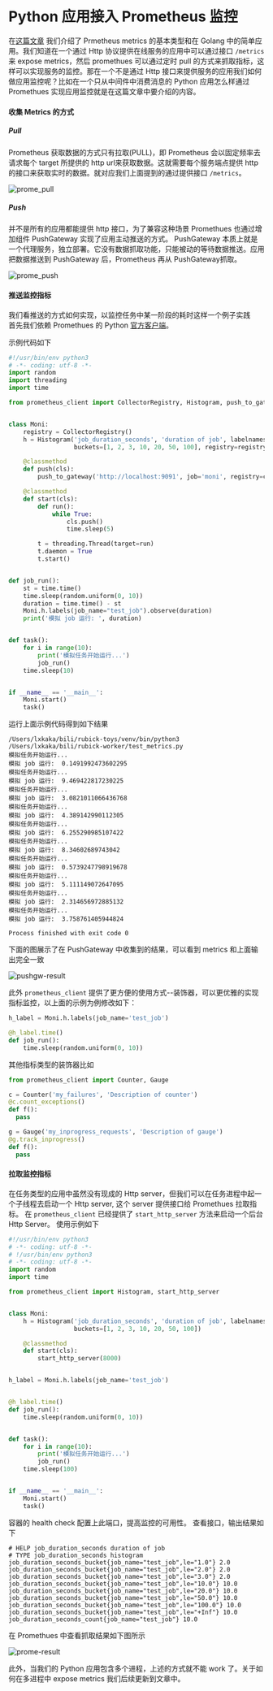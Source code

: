 # Python 应用接入 Prometheus 监控

在[这篇文章](https://www.lxkaka.wang/app-metrics/) 我们介绍了 Prmetheus metrics 的基本类型和在 Golang 中的简单应用。我们知道在一个通过 Http 协议提供在线服务的应用中可以通过接口 `/metrics` 来 expose metrics，然后 promethues 可以通过定时 pull 的方式来抓取指标，这样可以实现服务的监控。那在一个不是通过 Http 接口来提供服务的应用我们如何做应用监控呢？比如在一个只从中间件中消费消息的 Python 应用怎么样通过 Promethues 实现应用监控就是在这篇文章中要介绍的内容。

#### 收集 Metrics 的方式
##### Pull
Prometheus 获取数据的方式只有拉取(PULL)，即 Prometheus 会以固定频率去请求每个 target 所提供的 http url来获取数据。这就需要每个服务端点提供 http 的接口来获取实时的数据。就对应我们上面提到的通过提供接口 `/metrics`。

![prome_pull](https://pics.lxkaka.wang/prome_pull.png)

##### Push
并不是所有的应用都能提供 http 接口，为了兼容这种场景 Promethues 也通过增加组件 PushGateway 实现了应用主动推送的方式。
PushGateway 本质上就是一个代理服务，独立部署。它没有数据抓取功能，只能被动的等待数据推送。应用把数据推送到 PushGateway 后，Prometheus 再从 PushGateway抓取。

![prome_push](https://pics.lxkaka.wang/prome_push.png)

#### 推送监控指标
我们看推送的方式如何实现，以监控任务中某一阶段的耗时这样一个例子实践  
首先我们依赖 Promethues 的 Python [官方客户端](https://github.com/prometheus/client_python)。

示例代码如下
```python
#!/usr/bin/env python3
# -*- coding: utf-8 -*-
import random
import threading
import time

from prometheus_client import CollectorRegistry, Histogram, push_to_gateway


class Moni:
    registry = CollectorRegistry()
    h = Histogram('job_duration_seconds', 'duration of job', labelnames=['job_name'],
                  buckets=[1, 2, 3, 10, 20, 50, 100], registry=registry)

    @classmethod
    def push(cls):
        push_to_gateway('http://localhost:9091', job='moni', registry=cls.registry)

    @classmethod
    def start(cls):
        def run():
            while True:
                cls.push()
                time.sleep(5)

        t = threading.Thread(target=run)
        t.daemon = True
        t.start()


def job_run():
    st = time.time()
    time.sleep(random.uniform(0, 10))
    duration = time.time() - st
    Moni.h.labels(job_name="test_job").observe(duration)
    print('模拟 job 运行: ', duration)


def task():
    for i in range(10):
        print('模拟任务开始运行...')
        job_run()
    time.sleep(10)


if __name__ == '__main__':
    Moni.start()
    task()
```
运行上面示例代码得到如下结果 
```shell
/Users/lxkaka/bili/rubick-toys/venv/bin/python3 /Users/lxkaka/bili/rubick-worker/test_metrics.py
模拟任务开始运行...
模拟 job 运行:  0.1491992473602295
模拟任务开始运行...
模拟 job 运行:  9.469422817230225
模拟任务开始运行...
模拟 job 运行:  3.0821011066436768
模拟任务开始运行...
模拟 job 运行:  4.389142990112305
模拟任务开始运行...
模拟 job 运行:  6.255290985107422
模拟任务开始运行...
模拟 job 运行:  8.34602689743042
模拟任务开始运行...
模拟 job 运行:  0.5739247798919678
模拟任务开始运行...
模拟 job 运行:  5.111149072647095
模拟任务开始运行...
模拟 job 运行:  2.314656972885132
模拟任务开始运行...
模拟 job 运行:  3.758761405944824

Process finished with exit code 0
```
下面的图展示了在 PushGateway 中收集到的结果，可以看到 metrics 和上面输出完全一致  

![pushgw-result](https://pics.lxkaka.wang/pushgw_result.png)

此外 `prometheus_client` 提供了更方便的使用方式--装饰器，可以更优雅的实现指标监控，以上面的示例为例修改如下：
```python
h_label = Moni.h.labels(job_name='test_job')

@h_label.time()
def job_run():
    time.sleep(random.uniform(0, 10))
```
其他指标类型的装饰器比如
```python
from prometheus_client import Counter, Gauge

c = Counter('my_failures', 'Description of counter')
@c.count_exceptions()
def f():
  pass

g = Gauge('my_inprogress_requests', 'Description of gauge')
@g.track_inprogress()
def f():
  pass
```

#### 拉取监控指标
在任务类型的应用中虽然没有现成的 Http server，但我们可以在任务进程中起一个子线程去启动一个 Http server, 这个 server 提供接口给 Promethues 拉取指标。
在 `prometheus_client` 已经提供了 `start_http_server` 方法来启动一个后台 Http Server。
使用示例如下

```python
#!/usr/bin/env python3
# -*- coding: utf-8 -*-
# !/usr/bin/env python3
# -*- coding: utf-8 -*-
import random
import time

from prometheus_client import Histogram, start_http_server


class Moni:
    h = Histogram('job_duration_seconds', 'duration of job', labelnames=['job_name'],
                  buckets=[1, 2, 3, 10, 20, 50, 100])

    @classmethod
    def start(cls):
        start_http_server(8000)


h_label = Moni.h.labels(job_name='test_job')


@h_label.time()
def job_run():
    time.sleep(random.uniform(0, 10))


def task():
    for i in range(10):
        print('模拟任务开始运行...')
        job_run()
    time.sleep(100)


if __name__ == '__main__':
    Moni.start()
    task()
```
容器的 health check 配置上此端口，提高监控的可用性。
查看接口，输出结果如下
```
# HELP job_duration_seconds duration of job
# TYPE job_duration_seconds histogram
job_duration_seconds_bucket{job_name="test_job",le="1.0"} 2.0
job_duration_seconds_bucket{job_name="test_job",le="2.0"} 2.0
job_duration_seconds_bucket{job_name="test_job",le="3.0"} 2.0
job_duration_seconds_bucket{job_name="test_job",le="10.0"} 10.0
job_duration_seconds_bucket{job_name="test_job",le="20.0"} 10.0
job_duration_seconds_bucket{job_name="test_job",le="50.0"} 10.0
job_duration_seconds_bucket{job_name="test_job",le="100.0"} 10.0
job_duration_seconds_bucket{job_name="test_job",le="+Inf"} 10.0
job_duration_seconds_count{job_name="test_job"} 10.0
```
在 Promethues 中查看抓取结果如下图所示  

![prome-result](https://pics.lxkaka.wang/prome_result.png)

此外，当我们的 Python 应用包含多个进程，上述的方式就不能 work 了。关于如何在多进程中 expose metrics 我们后续更新到文章中。
